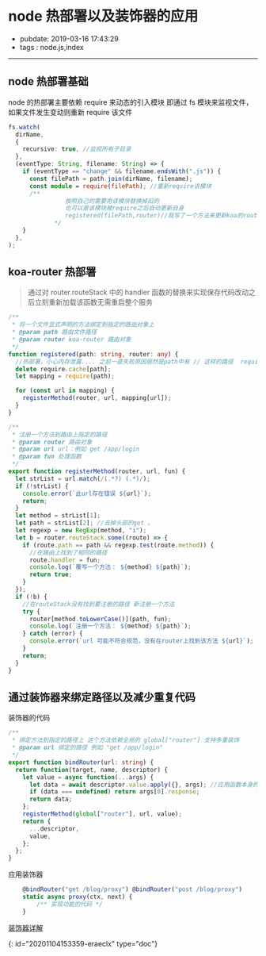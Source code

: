 # node 热部署以及装饰器的应用

- pubdate: 2019-03-16 17:43:29
- tags : node.js,index

---

## node 热部署基础

node 的热部署主要依赖 require 来动态的引入模块
即通过 fs 模块来监视文件，如果文件发生变动则重新 require 该文件

```typescript
fs.watch(
  dirName,
  {
    recursive: true, //监视所有子目录
  },
  (eventType: String, filename: String) => {
    if (eventType == "change" && filename.endsWith(".js")) {
      const filePath = path.join(dirName, filename);
      const module = require(filePath); //重新require该模块
      /**
                按照自己的需要用该模块替换掉旧的
                也可以是该模块被require之后自动更新自身
                registered(filePath,router)//我写了一个方法来更新koa的router绑定的函数
             */
    }
  },
);
```

## koa-router 热部署

> 通过对 router.routeStack 中的 handler 函数的替换来实现保存代码改动之后立刻重新加载该函数无需重启整个服务

```typescript
/**
 * 将一个文件显式声明的方法绑定到指定的路由对象上
 * @param path 路由文件路径
 * @param router koa-router 路由对象
 */
function registered(path: string, router: any) {
  //热部署，小心内存泄露.... 之前一直失败原因居然是path中有 // 这样的路径  require智能的解析为 单斜杠了但导致delete则完全删除错了 所以使用path来进行路径合并就行了
  delete require.cache[path];
  let mapping = require(path);

  for (const url in mapping) {
    registerMethod(router, url, mapping[url]);
  }
}

/**
 * 注册一个方法到路由上指定的路径
 * @param router 路由对象
 * @param url url：例如 get /app/login
 * @param fun 处理函数
 */
export function registerMethod(router, url, fun) {
  let strList = url.match(/(.*?) (.*)/);
  if (!strList) {
    console.error(`此url存在错误 ${url}`);
    return;
  }
  let method = strList[1];
  let path = strList[2]; //去掉头部的get 。
  let regexp = new RegExp(method, "i");
  let b = router.routeStack.some((route) => {
    if (route.path == path && regexp.test(route.method)) {
      //在路由上找到了相同的路径
      route.handler = fun;
      console.log(`覆写一个方法： ${method} ${path}`);
      return true;
    }
  });
  if (!b) {
    //在routeStack没有找到要注册的路径 新注册一个方法
    try {
      router[method.toLowerCase()](path, fun);
      console.log(`注册一个方法： ${method} ${path}`);
    } catch (error) {
      console.error(`url 可能不符合规范，没有在router上找到该方法 ${url}`);
    }
    return;
  }
}
```

## 通过装饰器来绑定路径以及减少重复代码

装饰器的代码

```typescript
/**
 * 绑定方法到指定的路径上 这个方法依赖全局的 global["router"] 支持多重装饰
 * @param url 绑定的路径 例如 "get /app/login"
 */
export function bindRouter(url: string) {
  return function(target, name, descriptor) {
    let value = async function(...args) {
      let data = await descriptor.value.apply({}, args); //应用函数本身的逻辑并返回值
      if (data === undefined) return args[0].response;
      return data;
    };
    registerMethod(global["router"], url, value);
    return {
      ...descriptor,
      value,
    };
  };
}
```

应用装饰器

```typescript
    @bindRouter("get /blog/proxy") @bindRouter("post /blog/proxy")
    static async proxy(ctx, next) {
        /** 实现功能的代码 */
    }
```

[装饰器详解](./record/装饰器详解)


{: id="20201104153359-eraeclx" type="doc"}
